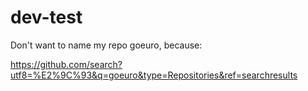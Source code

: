 # dev-test
Don't want to name my repo goeuro, because:

https://github.com/search?utf8=%E2%9C%93&q=goeuro&type=Repositories&ref=searchresults
